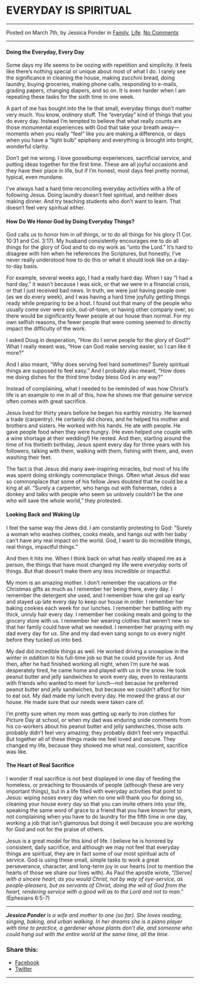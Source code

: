 EVERYDAY IS SPIRITUAL
=====================

* * *

Posted on March 7th, by Jessica Ponder in [Family](http://www.remnantresource.org/category/family/), [Life](http://www.remnantresource.org/category/life/). [No Comments](http://www.remnantresource.org/everyday-is-spiritual/#respond)

* * *

#### Doing the Everyday, Every Day

Some days my life seems to be oozing with repetition and simplicity. It feels like there’s nothing special or unique about most of what I do. I rarely see the significance in cleaning the house, making zucchini bread, doing laundry, buying groceries, making phone calls, responding to e-mails, grading papers, changing diapers, and so on. It is even harder when I am repeating these tasks for the sixth time in one week.

A part of me has bought into the lie that small, everyday things don’t matter very much. You know, _ordinary_ stuff. The “everyday” kind of things that you do every day. Instead I’m tempted to believe that what really counts are those monumental experiences with God that take your breath away—moments when you really “feel” like you are making a difference, or days when you have a “light bulb” epiphany and everything is brought into bright, wonderful clarity.

Don’t get me wrong. I love goosebump experiences, sacrificial service, and putting ideas together for the first time. These are all joyful occasions and they have their place in life, but if I’m honest, most days feel pretty normal, typical, even mundane.

I’ve always had a hard time reconciling everyday activities with a life of following Jesus. Doing laundry doesn’t feel spiritual, and neither does making dinner. And try teaching students who don’t want to learn. That doesn’t feel very spiritual either.

#### **How Do We Honor God by Doing Everyday Things?**

God calls us to honor him in _all_ things, or to do all things for his glory (1 Cor. 10:31 and Col. 3:17). My husband consistently encourages me to do all things for the glory of God and to do my work as “unto the Lord.” It’s hard to disagree with him when he references the Scriptures, but honestly, I’ve never really understood how to do this or what it should look like on a day-to-day basis.

For example, several weeks ago, I had a really hard day. When I say “I had a hard day,” it wasn’t because I was sick, or that we were in a financial crisis, or that I just received bad news. In truth, we were just having people over (as we do every week), and I was having a hard time joyfully getting things ready while preparing to be a host. I found out that many of the people who usually come over were sick, out-of-town, or having other company over, so there would be significantly fewer people at our house than normal. For my own selfish reasons, the fewer people that were coming seemed to directly impact the difficulty of the work.

I asked Doug in desperation, “How do I serve people for the glory of God?” What I really meant was, “How can God make serving easier, so I can like it more?”

And I also meant, “Why does serving feel hard sometimes? Surely spiritual things are supposed to feel easy.” And I probably also meant, “How does me doing dishes for the third time today bless God in any way?”

Instead of complaining, what I needed to be reminded of was how Christ’s life is an example to me in all of this, how he shows me that genuine service often comes with great sacrifice.

Jesus lived for thirty years before he began his earthly ministry. He learned a trade (carpentry). He certainly did chores, and he helped his mother and brothers and sisters. He worked with his hands. He ate with people. He gave people food when they were hungry. (He even helped one couple with a wine shortage at their wedding!) He rested. And then, starting around the time of his thirtieth birthday, Jesus spent every day for three years with his followers, talking with them, walking with them, fishing with them, and, even washing their feet.

The fact is that Jesus did many awe-inspiring miracles, but most of his life was spent doing strikingly commonplace things. Often what Jesus did was so commonplace that some of his fellow Jews doubted that he could be a king at all. “Surely a carpenter, who hangs out with fisherman, rides a donkey and talks with people who seem so unlovely couldn’t be the one who will save the whole world,” they protested.

#### Looking Back and Waking Up

I feel the same way the Jews did. I am constantly protesting to God: “Surely a woman who washes clothes, cooks meals, and hangs out with her baby can’t have any real impact on the world. God, I want to do incredible things, real things, impactful things.”

And then it hits me. When I think back on what has _really_ shaped me as a person, the things that have most changed my life were _everyday_ sorts of things. But that doesn’t make them any less incredible or impactful.

My mom is an amazing mother. I don’t remember the vacations or the Christmas gifts as much as I remember her being there, every day. I remember the detergent she used, and I remember how she got up early and stayed up late every day to keep our house in order. I remember her baking cookies each week for our lunches. I remember her battling with my thick, unruly hair every day. I remember her cooking meals and going to the grocery store with us. I remember her wearing clothes that weren’t new so that her family could have what we needed. I remember her praying with my dad every day for us. She and my dad even sang songs to us every night before they tucked us into bed.

My dad did incredible things as well. He worked driving a snowplow in the winter _in addition to_ his full-time job so that he could provide for us. And then, after he had finished working all night, when I’m sure he was desperately tired, he came home and played with us in the snow. He took peanut butter and jelly sandwiches to work every day, even to restaurants with friends who wanted to meet for lunch—not because he preferred peanut butter and jelly sandwiches, but because we couldn’t afford for him to eat out. My dad made my lunch every day. He mowed the grass at our house. He made sure that our needs were taken care of.

I’m pretty sure when my mom was getting up early to iron clothes for Picture Day at school, or when my dad was enduring snide comments from his co-workers about his peanut butter and jelly sandwiches, those acts probably didn’t feel very amazing; they probably didn’t feel very impactful. But together all of these things made me feel loved and secure. They changed my life, because they showed me what real, consistent, sacrifice was like.

#### The Heart of Real Sacrifice

I wonder if real sacrifice is not best displayed in one day of feeding the homeless, or preaching to thousands of people (although these are very important things), but in a life filled with everyday activities that point to Jesus: wiping noses every day when no one will thank you for doing so, cleaning your house every day so that you can invite others into your life, speaking the same word of grace to a friend that you have known for years, not complaining when you have to do laundry for the fifth time in one day, working a job that isn’t glamorous but doing it well because you are working for God and not for the praise of others.

Jesus is a great model for this kind of life. I believe he is honored by consistent, daily sacrifice, and although we may not feel that everyday things are spiritual, they are in fact some of our most spiritual acts of service. God is using these small, simple tasks to work a great perseverance, character, and long-term joy in our hearts (not to mention the hearts of those we share our lives with). As Paul the apostle wrote, “_\[Serve\] with a sincere heart, as you would Christ, not by way of eye-service, as people-pleasers, but as servants of Christ, doing the will of God from the heart, rendering service with a good will as to the Lord and not to man_.” (Ephesians 6:5-7)

* * *

_**Jessica Ponder** is a wife and mother to one (so far). She loves reading, singing, baking, and urban walking. In her dreams she is a piano player with time to practice, a gardener whose plants don’t die, and someone who could hang out with the entire world at the same time, all the time._

### Share this:

*   [Facebook](http://www.remnantresource.org/everyday-is-spiritual/?share=facebook "Click to share on Facebook")
*   [Twitter](http://www.remnantresource.org/everyday-is-spiritual/?share=twitter "Click to share on Twitter")

  

* * *
